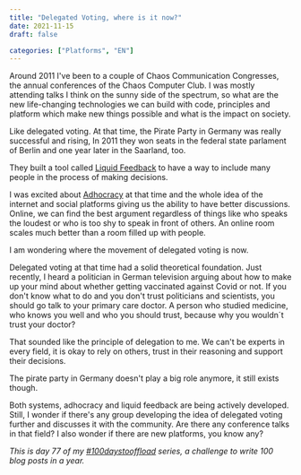 ```yaml
---
title: "Delegated Voting, where is it now?"
date: 2021-11-15
draft: false

categories: ["Platforms", "EN"]
---
```

Around 2011 I've been to a couple of Chaos Communication Congresses, the annual conferences of the Chaos Computer Club. I was mostly attending talks I think on the sunny side of the spectrum, so what are the new life-changing technologies we can build with code, principles and platform which make new things possible and what is the impact on society.

Like delegated voting. At that time, the Pirate Party in Germany was really successful and rising, In 2011 they won seats in the federal state parlament of Berlin and one year later in the Saarland, too.

They built a tool called [Liquid Feedback](https://en.wikipedia.org/wiki/LiquidFeedback) to have a way to include many people in the process of making decisions.

I was excited about [Adhocracy](https://de.wikipedia.org/wiki/Adhocracy) at that time and the whole idea of the internet and social platforms giving us the ability to have better discussions. Online, we can find the best argument regardless of things like who speaks the loudest or who is too shy to speak in front of others. An online room scales much better than a room filled up with people.

I am wondering where the movement of delegated voting is now.

Delegated voting at that time had a solid theoretical foundation. Just recently, I heard a politician in German television arguing about how to make up your mind about whether getting vaccinated against Covid or not. If you don't know what to do and you don't trust politicians and scientists, you should go talk to your primary care doctor. A person who studied medicine, who knows you well and who you should trust, because why you wouldn´t trust your doctor?

That sounded like the principle of delegation to me. We can't be experts in every field, it is okay to rely on others, trust in their reasoning and support their decisions.

The pirate party in Germany doesn't play a big role anymore, it still exists though.

Both systems, adhocracy and liquid feedback are being actively developed. Still, I wonder if there's any group developing the idea of delegated voting further and discusses it with the community. Are there any conference talks in that field? I also wonder if there are new platforms, you know any?

_This is day 77 of my [#100daystooffload](https://100daystooffload.com/) series, a challenge to write 100 blog posts in a year._
